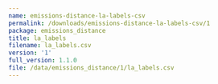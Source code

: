 ```yaml
---
name: emissions-distance-la-labels-csv
permalink: /downloads/emissions-distance-la-labels-csv/1
package: emissions_distance
title: la_labels
filename: la_labels.csv
version: '1'
full_version: 1.1.0
file: /data/emissions_distance/1/la_labels.csv
---
```

